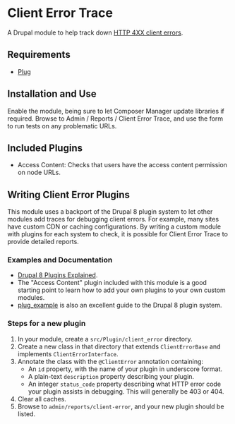Client Error Trace
==================

A Drupal module to help track down
[HTTP 4XX client errors](https://en.wikipedia.org/wiki/List_of_HTTP_status_codes#4xx_Client_Error).

Requirements
------------

* [Plug](http://drupal.org/project/plug)

Installation and Use
--------------------

Enable the module, being sure to let Composer Manager update libraries if
required. Browse to Admin / Reports / Client Error Trace, and use the form to
run tests on any problematic URLs.

Included Plugins
----------------

* Access Content: Checks that users have the access content permission on node
  URLs.

Writing Client Error Plugins
----------------------------

This module uses a backport of the Drupal 8 plugin system to let other modules
add traces for debugging client errors. For example, many sites have custom CDN
or caching configurations. By writing a custom module with plugins for each
system to check, it is possible for Client Error Trace to provide detailed
reports.

### Examples and Documentation

* [Drupal 8 Plugins Explained](https://drupalize.me/blog/201407/drupal-8-plugins-explained).
* The "Access Content" plugin included with this module is a good starting point
  to learn how to add your own plugins to your own custom modules.
* [plug_example](https://github.com/Plug-Drupal/plug/tree/7.x-1.x/modules/plug_example)
  is also an excellent guide to the Drupal 8 plugin system.

### Steps for a new plugin

1. In your module, create a `src/Plugin/client_error` directory.
1. Create a new class in that directory that extends `ClientErrorBase` and
   implements `ClientErrorInterface`.
1. Annotate the class with the `@ClientError` annotation containing:
   * An `id` property, with the name of your plugin in underscore format.
   * A plain-text `description` property describing your plugin.
   * An integer `status_code` property describing what HTTP error code your
     plugin assists in debugging. This will generally be 403 or 404.
1. Clear all caches.
1. Browse to `admin/reports/client-error`, and your new plugin should be listed.
